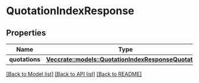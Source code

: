 # QuotationIndexResponse

## Properties

Name | Type | Description | Notes
------------ | ------------- | ------------- | -------------
**quotations** | [**Vec<crate::models::QuotationIndexResponseQuotations>**](quotationIndexResponse_quotations.md) |  | 

[[Back to Model list]](../README.md#documentation-for-models) [[Back to API list]](../README.md#documentation-for-api-endpoints) [[Back to README]](../README.md)


